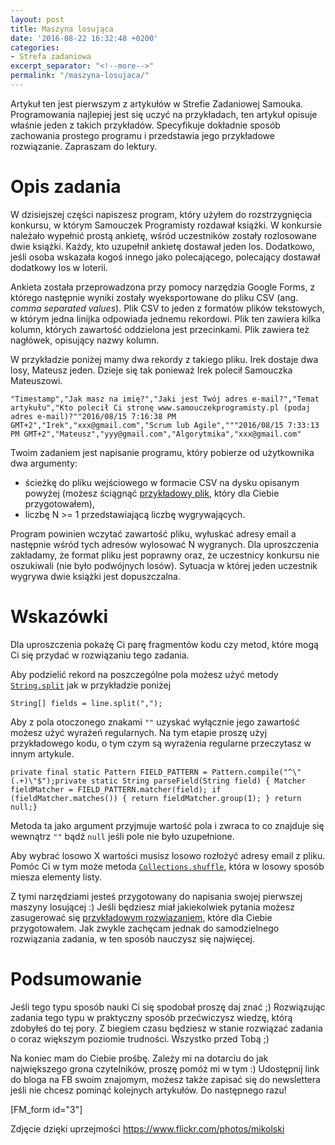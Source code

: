 ```yaml
---
layout: post
title: Maszyna losująca
date: '2016-08-22 16:32:48 +0200'
categories:
- Strefa zadaniowa
excerpt_separator: "<!--more-->"
permalink: "/maszyna-losujaca/"
---
```

Artykuł ten jest pierwszym z artykułów w Strefie Zadaniowej Samouka. Programowania najlepiej jest się uczyć na przykładach, ten artykuł opisuje właśnie jeden z takich przykładów. Specyfikuje dokładnie sposób zachowania prostego programu i przedstawia jego przykładowe rozwiązanie. Zapraszam do lektury.

# Opis zadania
  
W dzisiejszej części napiszesz program, który użyłem do rozstrzygnięcia konkursu, w którym Samouczek Programisty rozdawał książki. W konkursie należało wypełnić prostą ankietę, wśród uczestników zostały rozlosowane dwie książki. Każdy, kto uzupełnił ankietę dostawał jeden los. Dodatkowo, jeśli osoba wskazała kogoś innego jako polecającego, polecający dostawał dodatkowy los w loterii.

Ankieta została przeprowadzona przy pomocy narzędzia Google Forms, z którego następnie wyniki zostały wyeksportowane do pliku CSV (ang. _comma separated values_). Plik CSV to jeden z formatów plików tekstowych, w którym jedna linijka odpowiada jednemu rekordowi. Plik ten zawiera kilka kolumn, których zawartość oddzielona jest przecinkami. Plik zawiera też nagłówek, opisujący nazwy kolumn.

W przykładzie poniżej mamy dwa rekordy z takiego pliku. Irek dostaje dwa losy, Mateusz jeden. Dzieje się tak ponieważ Irek polecił Samouczka Mateuszowi.

    "Timestamp","Jak masz na imię?","Jaki jest Twój adres e-mail?","Temat artykułu","Kto polecił Ci stronę www.samouczekprogramisty.pl (podaj adres e-mail)?""2016/08/15 7:16:38 PM GMT+2","Irek","xxx@gmail.com","Scrum lub Agile","""2016/08/15 7:33:13 PM GMT+2","Mateusz","yyy@gmail.com","Algorytmika","xxx@gmail.com"

  
Twoim zadaniem jest napisanie programu, który pobierze od użytkownika dwa argumenty:
- ścieżkę do pliku wejściowego w formacie CSV na dysku opisanym powyżej (możesz ściągnąć [przykładowy plik](http://www.samouczekprogramisty.pl/wp-content/uploads/2016/08/zadanie_maszyna_losujaca_input.csv), który dla Ciebie przygotowałem),
- liczbę N \>= 1 przedstawiającą liczbę wygrywających.
  
  
Program powinien wczytać zawartość pliku, wyłuskać adresy email a następnie wśród tych adresów wylosować N wygranych. Dla uproszczenia zakładamy, że format pliku jest poprawny oraz, że uczestnicy konkursu nie oszukiwali (nie było podwójnych losów). Sytuacja w której jeden uczestnik wygrywa dwie książki jest dopuszczalna.
# Wskazówki
  
Dla uproszczenia pokażę Ci parę fragmentów kodu czy metod, które mogą Ci się przydać w rozwiązaniu tego zadania.

Aby podzielić rekord na poszczególne pola możesz użyć metody [`String.split`](https://docs.oracle.com/javase/8/docs/api/java/lang/String.html#split-java.lang.String-) jak w przykładzie poniżej

    String[] fields = line.split(",");

  
Aby z pola otoczonego znakami `""` uzyskać wyłącznie jego zawartość możesz użyć wyrażeń regularnych. Na tym etapie proszę użyj przykładowego kodu, o tym czym są wyrażenia regularne przeczytasz w innym artykule.

    private final static Pattern FIELD_PATTERN = Pattern.compile("^\"(.+)\"$");private static String parseField(String field) { Matcher fieldMatcher = FIELD_PATTERN.matcher(field); if (fieldMatcher.matches()) { return fieldMatcher.group(1); } return null;}

  
Metoda ta jako argument przyjmuje wartość pola i zwraca to co znajduje się wewnątrz `""` bądź `null` jeśli pole nie było uzupełnione.

Aby wybrać losowo X wartości musisz losowo rozłożyć adresy email z pliku. Pomóc Ci w tym może metoda [`Collections.shuffle`](https://docs.oracle.com/javase/8/docs/api/java/util/Collections.html#shuffle-java.util.List-), która w losowy sposób miesza elementy listy.

Z tymi narzędziami jesteś przygotowany do napisania swojej pierwszej maszyny losującej :) Jeśli będziesz miał jakiekolwiek pytania możesz zasugerować się [przykładowym rozwiązaniem](https://github.com/SamouczekProgramisty/StrefaZadaniowaSamouka/tree/master/01_lottery_machine/src/pl/samouczekprogramisty/szs), które dla Ciebie przygotowałem. Jak zwykle zachęcam jednak do samodzielnego rozwiązania zadania, w ten sposób nauczysz się najwięcej.

# Podsumowanie
  
Jeśli tego typu sposób nauki Ci się spodobał proszę daj znać ;) Rozwiązując zadania tego typu w praktyczny sposób przećwiczysz wiedzę, którą zdobyłeś do tej pory. Z biegiem czasu będziesz w stanie rozwiązać zadania o coraz większym poziomie trudności. Wszystko przed Tobą ;)

Na koniec mam do Ciebie prośbę. Zależy mi na dotarciu do jak największego grona czytelników, proszę pomóż mi w tym :) Udostępnij link do bloga na FB swoim znajomym, możesz także zapisać się do newslettera jeśli nie chcesz pominąć kolejnych artykułów. Do następnego razu!

[FM\_form id="3"]

Zdjęcie dzięki uprzejmości https://www.flickr.com/photos/mikolski

